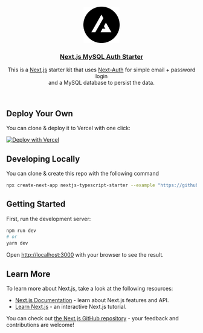 <p align="center">
  <a href="https://nextjs-mysql-auth.vercel.app/">
    <img src="/public/logo.png" height="96">
    <h3 align="center">Next.js MySQL Auth Starter</h3>
  </a>
</p>

<p align="center">
This is a <a href="https://nextjs.org/">Next.js</a> starter kit that uses <a href="https://next-auth.js.org/">Next-Auth</a> for simple email + password login<br/>
and a MySQL database to persist the data.</p>

<br/>

## Deploy Your Own

You can clone & deploy it to Vercel with one click:

[![Deploy with Vercel](https://vercel.com/button)](https://vercel.com/new/clone?repository-url=https%3A%2F%2Fgithub.com%2Fsteven-tey%2Fnextjs-typescript-starter&project-name=nextjs-mysql-auth-starter&repository-name=nextjs-mysql-auth-starter&demo-title=Next.js%20MySQL%20Auth%20Starter&demo-description=Simple%20Next.js%20starter%20kit%20that%20uses%20Next-Auth%20for%20auth%20and%20MySQL%20as%20a%20database.&demo-url=https%3A%2F%2Fnextjs-mysql-auth.vercel.app%2F&demo-image=https%3A%2F%2Fraw.githubusercontent.com%2Fsteven-tey%2Fnextjs-typescript-starter%2Fmain%2Fpublic%2Fthumbnail.png&integration-ids=oac_eGEyJUf8jDjOQSCNJiyYRbfX)

## Developing Locally

You can clone & create this repo with the following command

```bash
npx create-next-app nextjs-typescript-starter --example "https://github.com/steven-tey/nextjs-typescript-starter"
```

## Getting Started

First, run the development server:

```bash
npm run dev
# or
yarn dev
```

Open [http://localhost:3000](http://localhost:3000) with your browser to see the result.

## Learn More

To learn more about Next.js, take a look at the following resources:

- [Next.js Documentation](https://nextjs.org/docs) - learn about Next.js features and API.
- [Learn Next.js](https://nextjs.org/learn) - an interactive Next.js tutorial.

You can check out [the Next.js GitHub repository](https://github.com/vercel/next.js/) - your feedback and contributions are welcome!
